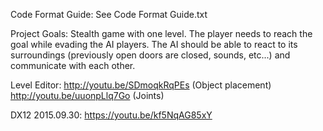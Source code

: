 Code Format Guide:
See Code Format Guide.txt

Project Goals:
Stealth game with one level.
The player needs to reach the goal while evading the AI players.
The AI should be able to react to its surroundings (previously open doors are closed, sounds, etc...) and communicate with each other.

Level Editor:
http://youtu.be/SDmoqkRqPEs (Object placement)
http://youtu.be/uuonpLlq7Go (Joints)

DX12 2015.09.30:
https://youtu.be/kf5NqAG85xY